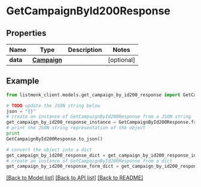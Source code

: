 # GetCampaignById200Response


## Properties
Name | Type | Description | Notes
------------ | ------------- | ------------- | -------------
**data** | [**Campaign**](Campaign.md) |  | [optional] 

## Example

```python
from listmonk_client.models.get_campaign_by_id200_response import GetCampaignById200Response

# TODO update the JSON string below
json = "{}"
# create an instance of GetCampaignById200Response from a JSON string
get_campaign_by_id200_response_instance = GetCampaignById200Response.from_json(json)
# print the JSON string representation of the object
print
GetCampaignById200Response.to_json()

# convert the object into a dict
get_campaign_by_id200_response_dict = get_campaign_by_id200_response_instance.to_dict()
# create an instance of GetCampaignById200Response from a dict
get_campaign_by_id200_response_form_dict = get_campaign_by_id200_response.from_dict(get_campaign_by_id200_response_dict)
```
[[Back to Model list]](../README.md#documentation-for-models) [[Back to API list]](../README.md#documentation-for-api-endpoints) [[Back to README]](../README.md)


